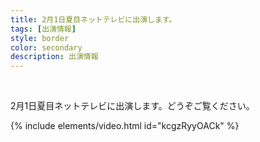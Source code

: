 ```yaml
---
title: 2月1日夏目ネットテレビに出演します。
tags: [出演情報]
style: border
color: secondary
description: 出演情報
---
```



&nbsp;

2月1日夏目ネットテレビに出演します。どうぞご覧ください。


{% include elements/video.html id="kcgzRyyOACk" %}

<!---
  動画 ID は、動画ページの URL の v= URL パラメータの直後にあります。
  例えば、動画の URL が https://www.youtube.com/watch?v=aZNbUITN-mA の場合、
  動画の ID は aZNbUITN-ma です。
-->
